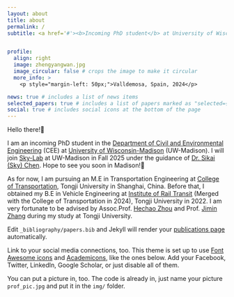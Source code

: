 ```yaml
---
layout: about
title: about
permalink: /
subtitle: <a href='#'><b>Incoming PhD student</b> at University of Wisconsin-Madison CEE</a>


profile:
  align: right
  image: zhengyangwan.jpg
  image_circular: false # crops the image to make it circular
  more_info: >
    <p style="margin-left: 50px;">Valldemosa, Spain, 2024</p>

news: true # includes a list of news items
selected_papers: true # includes a list of papers marked as "selected={true}"
social: true # includes social icons at the bottom of the page
---
```


Hello there!🤺 

I am an incoming PhD student in the [​Department of Civil and Environmental Engineering](https://engineering.wisc.edu/departments/civil-environmental-engineering/) (CEE) at [University of Wisconsin-Madison](https://www.wisc.edu/) (UW-Madison). I will join [Sky-Lab](https://sky-lab-uw.github.io/) at UW-Madison in Fall 2025 under the guidance of [Dr. Sikai (Sky) Chen](https://sky-lab-uw.github.io/people/). Hope to see you soon in Madison!🥳

As for now, I am pursuing an M.E in Transportation Engineering at [College of Transportation](https://tjjt.tongji.edu.cn/), Tongji University in Shanghai, China. Before that, I obtained my B.E in Vehicle Engineering at [Institute of Rail Transit](https://railway.tongji.edu.cn/main.htm)  (Merged with the College of Transportation in 2024), Tongji University in 2022. I am very fortunate to be advised by Assoc.Prof. [Hechao Zhou](https://tjjt.tongji.edu.cn/info/2943/10933.htm) and Prof. [Jimin Zhang](https://railway.tongji.edu.cn/c5/e6/c4609a50662/page.htm) during my study at Tongji University.

Edit `_bibliography/papers.bib` and Jekyll will render your [publications page](/al-folio/publications/) automatically.

Link to your social media connections, too. This theme is set up to use [Font Awesome icons](https://fontawesome.com/) and [Academicons](https://jpswalsh.github.io/academicons/), like the ones below. Add your Facebook, Twitter, LinkedIn, Google Scholar, or just disable all of them.

You can put a picture in, too. The code is already in, just name your picture `prof_pic.jpg` and put it in the `img/` folder.
